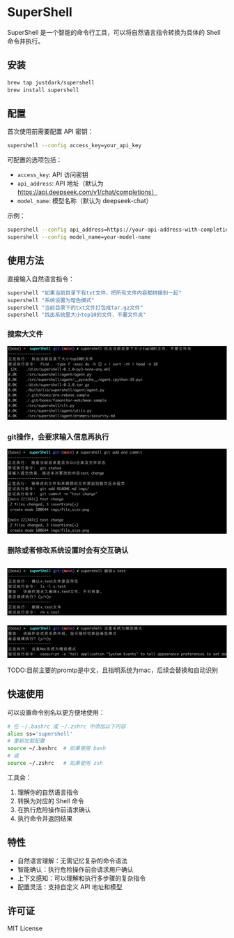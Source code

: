 # SuperShell

SuperShell 是一个智能的命令行工具，可以将自然语言指令转换为具体的 Shell 命令并执行。

## 安装

```bash
brew tap justdark/supershell
brew install supershell
```

## 配置

首次使用前需要配置 API 密钥：

```bash
supershell --config access_key=your_api_key
```

可配置的选项包括：
- `access_key`: API 访问密钥
- `api_address`: API 地址（默认为 https://api.deepseek.com/v1/chat/completions）
- `model_name`: 模型名称（默认为 deepseek-chat）

示例：
```bash
supershell --config api_address=https://your-api-address-with-completions
supershell --config model_name=your-model-name
```

## 使用方法

直接输入自然语言指令：

```bash
supershell "如果当前目录下有txt文件，把所有文件内容都拼接到一起"
supershell "系统设置为暗色模式"
supershell "当前目录下的txt文件打包成tar.gz文件"
supershell "找出系统里大小top10的文件，不要文件夹"
```

### 搜索大文件
![搜索大文件](imgs/file_size.png)

### git操作，会要求输入信息再执行
![git操作，会要求输入信息再执行](imgs/git.png)

### 删除或者修改系统设置时会有交互确认
![删除或者修改系统设置时会有交互确认](imgs/delete.png)
------
![删除或者修改系统设置时会有交互确认](imgs/set_dark.png)

TODO:目前主要的promtp是中文，且指明系统为mac，后续会替换和自动识别

## 快速使用

可以设置命令别名以更方便地使用：

```bash
# 在 ~/.bashrc 或 ~/.zshrc 中添加以下内容
alias ss='supershell'
# 重新加载配置
source ~/.bashrc  # 如果使用 bash
# 或
source ~/.zshrc   # 如果使用 zsh
```



工具会：
1. 理解你的自然语言指令
2. 转换为对应的 Shell 命令
3. 在执行危险操作前请求确认
4. 执行命令并返回结果

## 特性

- 自然语言理解：无需记忆复杂的命令语法
- 智能确认：执行危险操作前会请求用户确认
- 上下文感知：可以理解和执行多步骤的复杂指令
- 配置灵活：支持自定义 API 地址和模型

## 许可证
MIT License